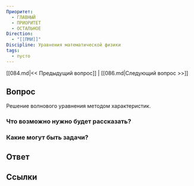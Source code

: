 ```yaml
---
Приоритет:
  - ГЛАВНЫЙ
  - ПРИОРИТЕТ
  - ОСТАЛЬНОЕ
Direction:
  - "[[ПМИ]]" 
Discipline: Уравнения математической физики 
tags:
  - пусто
---
```

[[084.md|<< Предыдущий вопрос]] | [[086.md|Следующий вопрос >>]]
## Вопрос

Решение волнового уравнения методом характеристик.

### Что возможно нужно будет рассказать?

### Какие могут быть задачи?

## Ответ

## Ссылки
